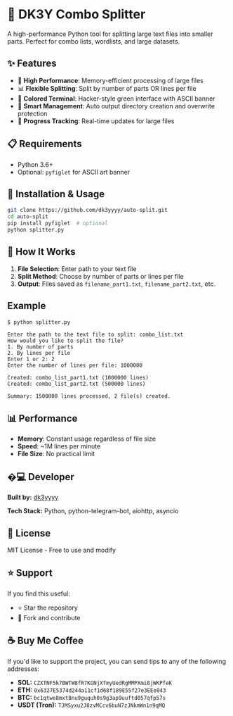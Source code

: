 # 🔧 DK3Y Combo Splitter

A high-performance Python tool for splitting large text files into smaller parts. Perfect for combo lists, wordlists, and large datasets.

## ✨ Features

- 🚀 **High Performance**: Memory-efficient processing of large files
- 📊 **Flexible Splitting**: Split by number of parts OR lines per file
- 🎨 **Colored Terminal**: Hacker-style green interface with ASCII banner
- 📁 **Smart Management**: Auto output directory creation and overwrite protection
- 🔄 **Progress Tracking**: Real-time updates for large files

## 📋 Requirements

- Python 3.6+
- Optional: `pyfiglet` for ASCII art banner

## 🚀 Installation & Usage

```bash
git clone https://github.com/dk3yyyy/auto-split.git
cd auto-split
pip install pyfiglet  # optional
python splitter.py
```

## 📖 How It Works

1. **File Selection**: Enter path to your text file
2. **Split Method**: Choose by number of parts or lines per file
3. **Output**: Files saved as `filename_part1.txt`, `filename_part2.txt`, etc.

## Example

```text
$ python splitter.py

Enter the path to the text file to split: combo_list.txt
How would you like to split the file?
1. By number of parts
2. By lines per file
Enter 1 or 2: 2
Enter the number of lines per file: 1000000

Created: combo_list_part1.txt (1000000 lines)
Created: combo_list_part2.txt (500000 lines)

Summary: 1500000 lines processed, 2 file(s) created.
```

## 📊 Performance

- **Memory**: Constant usage regardless of file size
- **Speed**: ~1M lines per minute
- **File Size**: No practical limit

## �‍💻 Developer

**Built by:** [dk3yyyy](https://github.com/dk3yyyy)

**Tech Stack:** Python, python-telegram-bot, aiohttp, asyncio

## 📄 License

MIT License - Free to use and modify

## ⭐ Support

If you find this useful:

- ⭐ Star the repository
- 🍴 Fork and contribute

## ☕️ Buy Me Coffee

If you'd like to support the project, you can send tips to any of the following addresses:

- **SOL:** `CZXTNF5k7BWTW8fR7KGNjXTmyUedRgMMPXmi8jWKPfeK`
- **ETH:** `0x6327E5374d244a11cf1d68f189E55f27e3EEe043`
- **BTC:** `bc1qtwe8mxt8nu9guquh0s9g3ap9uuftd057qfp57s`
- **USDT (Tron):** `TJMSyxu2J8zvMCcv6buN7zJNkmWn1n9qMQ`
